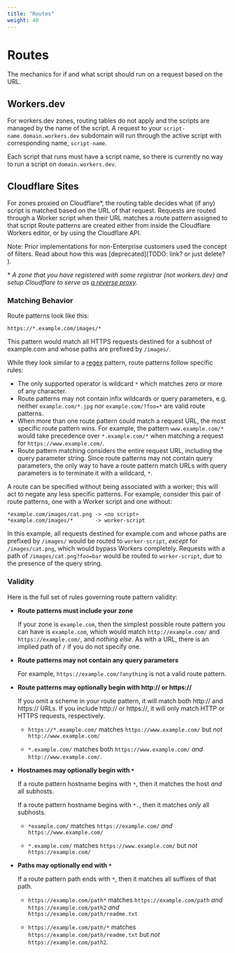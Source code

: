 ```yaml
---
title: "Routes"
weight: 40
---
```


# Routes

The mechanics for if and what script should run on a request based on the URL. 

## Workers.dev

For workers.dev zones, routing tables do not apply and the scripts are managed by the name of the script. A request to your `script-name.domain.workers.dev` subdomain will run through the active script with corresponding name, `script-name`.

Each script that runs must have a script name, so there is currently no way to run a script on `domain.workers.dev`.

## Cloudflare Sites

For zones proxied on Cloudflare*, the routing table decides what (if any) script is matched based on the URL of that request. Requests are routed through a Worker script when their URL matches a route pattern assigned to that script Route patterns are created either from inside the Cloudflare Workers editor, or by using the Cloudflare API.

Note: Prior implementations for non-Enterprise customers used the concept of filters. Read about how this was [deprecated](TODO: link? or just delete? ).

\* *A zone that you have registered with some registrar (not workers.dev) and setup Cloudflare to serve as [a reverse proxy](https://www.cloudflare.com/learning/cdn/glossary/reverse-proxy/).*

### Matching Behavior

Route patterns look like this:

```
https://*.example.com/images/*
```

This pattern would match all HTTPS requests destined for a subhost of
example.com and whose paths are prefixed by `/images/`.

While they look similar to a [regex](https://en.wikipedia.org/wiki/Regular_expression) pattern, route patterns follow specific rules:

- The only supported operator is wildcard `*` which matches zero or more of any character.
- Route patterns may not contain infix wildcards or query parameters, e.g.
  neither `example.com/*.jpg` nor `example.com/?foo=*` are valid route patterns.
- When more than one route pattern could match a request URL, the most specific
  route pattern wins. For example, the pattern `www.example.com/*` would take
  precedence over `*.example.com/*` when matching a request for
  `https://www.example.com/`.
- Route pattern matching considers the entire request URL, including the query
  parameter string. Since route patterns may not contain query parameters, the
  only way to have a route pattern match URLs with query parameters is to
  terminate it with a wildcard, `*`.

A route can be specified without being associated with a worker; this will act to negate any less specific patterns. For example, consider this pair of route patterns, one with a Worker script and one without:

```
*example.com/images/cat.png -> <no script>
*example.com/images/*       -> worker-script
```

In this example, all requests destined for example.com and whose paths are prefixed by `/images/` would be routed to `worker-script`, *except* for `/images/cat.png`, which would bypass Workers completely. Requests with a path of `/images/cat.png?foo=bar` would be routed to `worker-script`, due to the presence of the query string.

### Validity

Here is the full set of rules governing route pattern validity:

* **Route patterns must include your zone**
  
    If your zone is `example.com`, then the simplest possible route pattern you
    can have is `example.com`, which would match `http://example.com/` and
    `https://example.com/`, and *nothing else*.
    As with a URL, there is an implied path of `/` if you do not specify one.

* **Route patterns may not contain any query parameters**

    For example, `https://example.com/?anything` is not a valid route pattern.

* **Route patterns may optionally begin with http:// or https://**

    If you omit a scheme in your route pattern, it will match both http:// and
    https:// URLs. If you include http:// or https://, it will only match HTTP
    or HTTPS requests, respectively.

    - `https://*.example.com/` matches `https://www.example.com/` but *not*
    `http://www.example.com/`

    - `*.example.com/` matches both `https://www.example.com/` *and*
    `http://www.example.com/`.

* **Hostnames may optionally begin with `*`**

    If a route pattern hostname begins with `*`, then it matches the host *and* all
subhosts.

    If a route pattern hostname begins with `*.`, then it matches *only* all
subhosts.

    - `*example.com/` matches `https://example.com/` *and* `https://www.example.com/`

    - `*.example.com/` matches `https://www.example.com/` but *not*
    `https://example.com/`

* **Paths may optionally end with `*`**

    If a route pattern path ends with `*`, then it matches all suffixes of that
    path.

    - `https://example.com/path*` matches `https://example.com/path` *and*
    `https://example.com/path2` *and* `https://example.com/path/readme.txt`

    - `https://example.com/path/*` matches `https://example.com/path/readme.txt`
    but *not* `https://example.com/path2`.
